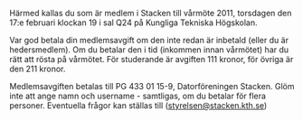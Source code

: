 <!--
.. title: Vårmöte
.. slug: varmote
.. date: 2011-02-17 12:00:00 CEST
.. description:
.. category: 2011
.. author: Stacken
-->

Härmed kallas du som är medlem i Stacken till vårmöte 2011, torsdagen den 17:e februari klockan 19 i sal Q24 på Kungliga Tekniska Högskolan.

Var god betala din medlemsavgift om den inte redan är inbetald (eller du är hedersmedlem). Om du betalar den i tid (inkommen innan vårmötet) har du rätt att rösta på vårmötet. För studerande är avgiften 111 kronor, för övriga är den 211 kronor.

Medlemsavgiften betalas till PG 433 01 15-9, Datorföreningen Stacken. Glöm inte att ange namn och username - samtligas, om du betalar för flera personer. Eventuella frågor kan ställas till (styrelsen@stacken.kth.se)

<!-- TEASER_END -->

